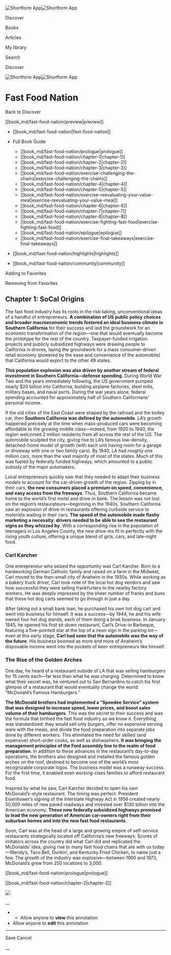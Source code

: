 ![Shortform App](/img/logo.36a2399e.svg)![Shortform App](/img/logo-dark.70c1b072.svg)

Discover

Books

Articles

My library

Search

Discover

![Shortform App](/img/logo.36a2399e.svg)![Shortform App](/img/logo-dark.70c1b072.svg)

# Fast Food Nation

Back to Discover

[[book_md/fast-food-nation/preview|preview]]

  * [[book_md/fast-food-nation|fast-food-nation]]
  * Full Book Guide

    * [[book_md/fast-food-nation/prologue|prologue]]
    * [[book_md/fast-food-nation/chapter-1|chapter-1]]
    * [[book_md/fast-food-nation/chapter-2|chapter-2]]
    * [[book_md/fast-food-nation/chapter-3|chapter-3]]
    * [[book_md/fast-food-nation/exercise-challenging-the-chains|exercise-challenging-the-chains]]
    * [[book_md/fast-food-nation/chapter-4|chapter-4]]
    * [[book_md/fast-food-nation/chapter-5|chapter-5]]
    * [[book_md/fast-food-nation/exercise-reevaluating-your-value-meal|exercise-reevaluating-your-value-meal]]
    * [[book_md/fast-food-nation/chapter-6|chapter-6]]
    * [[book_md/fast-food-nation/chapter-7|chapter-7]]
    * [[book_md/fast-food-nation/chapter-8|chapter-8]]
    * [[book_md/fast-food-nation/exercise-fighting-fast-food|exercise-fighting-fast-food]]
    * [[book_md/fast-food-nation/epilogue|epilogue]]
    * [[book_md/fast-food-nation/exercise-final-takeaways|exercise-final-takeaways]]
  * [[book_md/fast-food-nation/highlights|highlights]]
  * [[book_md/fast-food-nation/community|community]]



Adding to Favorites 

Removing from Favorites 

## Chapter 1: SoCal Origins

The fast food industry has its roots in the risk-taking, unconventional ideas of a handful of entrepreneurs. **A combination of US public policy choices and broader macroeconomic trends fostered an ideal business climate in Southern California** for their success and laid the groundwork for an economic transformation of the region—one that would eventually become the prototype for the rest of the country. Taxpayer-funded irrigation projects and publicly subsidized highways were drawing people to California in droves, laying the groundwork for a mass consumer-driven retail economy (powered by the ease and convenience of the automobile) that California would export to the other 49 states.

**This population explosion was also driven by another stream of federal investment in Southern California—defense spending.** During World War Two and the years immediately following, the US government pumped nearly $20 billion into California, building airplane factories, steel mills, military bases, and naval ports. During the war years alone, federal spending accounted for approximately half of Southern Californians’ personal income.

If the old cities of the East Coast were shaped by the railroad and the trolley car, then **Southern California was defined by the automobile**. LA’s growth happened precisely at the time when mass-produced cars were becoming affordable to the growing middle class—indeed, from 1920 to 1940, the region welcomed 2 million residents from all across the rest of the US. The automobile sculpted the city, giving rise to LA’s famous low-density, detached-home model of growth (with each unit having room for a garage or driveway with one or two family cars). By 1940, LA had roughly one million cars, more than the vast majority of most of the states. Much of this was fueled by federally funded highways, which amounted to a public subsidy of the major automakers.

Local entrepreneurs quickly saw that they needed to adapt their business models to account for the car-driven growth of the region. Zipping by in their cars, **the new consumers placed a premium on speed, convenience, and easy access from the freeways**. Thus, Southern California became home to the world’s first motel and drive-in bank. The lesson was not lost on the region’s restaurateurs—beginning in the 1940s, Southern California saw an explosion of drive-in restaurants offering curbside service to motorists waiting in their cars. **The speed of the automobile made flashy marketing a necessity: drivers needed to be able to see the restaurant signs as they whizzed by**. With a corresponding rise in the population of teenagers in Los Angeles County, the new drive-ins fit in perfectly with the rising youth culture, offering a unique blend of girls, cars, and late-night food.

### Carl Karcher

One entrepreneur who seized the opportunity was Carl Karcher. Born to a hardworking German Catholic family and raised on a farm in the Midwest, Carl moved to the then-small city of Anaheim in the 1930s. While working as a bakery truck driver, Carl took note of the local hot dog vendors and saw how successful they were selling frankfurters to the nearby factory workers. He was deeply impressed by the sheer number of franks and buns that these hot dog carts seemed to go through in just a day.

After taking out a small bank loan, he purchased his _own_ hot dog cart and went into business for himself. It was a success—by 1944, he and his wife owned four hot dog stands, each of them doing a brisk business. In January 1945, he opened his first sit-down restaurant, Carl’s Drive-in Barbeque, featuring a five-pointed star at the top of a neon sign in the parking lot—even at this early stage, **Carl had seen that the automobile was the way of the future**. His business boomed as more and more of Anaheim’s disposable income went into the pockets of keen entrepreneurs like himself.

### The Rise of the Golden Arches

One day, he heard of a restaurant outside of LA that was selling hamburgers for 15 cents each—far less than what he was charging. Determined to know what their secret was, he ventured out to San Bernardino to catch his first glimpse of a restaurant that would eventually change the world: “McDonald’s Famous Hamburgers.”

**The McDonald brothers had implemented a “Speedee Service” system that was designed to increase speed, lower prices, and boost sales volume of their hamburgers**. This was the secret to their success and was the formula that birthed the fast food industry as we know it. Everything was standardized: they would sell only burgers, offer no expensive serving ware with the meals, and divide the food preparation into separate jobs done by different workers. This eliminated the need for skilled (and expensive) short-order cooks, as well as dishwashers. **It was bringing the management principles of the Ford assembly line to the realm of food preparation**. In addition to these advances in the restaurant’s day-to-day operations, the brothers also designed and installed the famous golden arches on the roof, destined to become one of the world’s most recognizable corporate logos. The business model was a runaway success. For the first time, it enabled even working-class families to afford restaurant food.

Inspired by what he saw, Carl Karcher decided to open his _own_ McDonald’s-style restaurant. The timing was perfect. President Eisenhower’s signing of the Interstate Highway Act in 1956 created nearly 50,000 miles of new paved roadways and invested over $130 billion into the American economy. **These new federally subsidized highways promised to lead the new generation of American car-owners right from their suburban homes and into the new fast food restaurants**.

Soon, Carl was at the head of a large and growing empire of self-service restaurants strategically located off California’s new freeways. Scores of imitators across the country did what Carl did and replicated the McDonalds’ idea, giving rise to many fast food chains that are with us today—Wendy’s, Taco Bell, Dunkin’, and Kentucky Fried Chicken, to name just a few. The growth of the industry was explosive—between 1960 and 1973, McDonald’s grew from 250 locations to 3,000.

[[book_md/fast-food-nation/prologue|prologue]]

[[book_md/fast-food-nation/chapter-2|chapter-2]]

![](https://bat.bing.com/action/0?ti=56018282&Ver=2&mid=1e0e93af-db08-437c-9ccc-6c8cf349225a&sid=49fff5b0636c11eeb9c611038afc8668&vid=4a005010636c11ee80c703d4c4a7acd5&vids=0&msclkid=N&pi=0&lg=en-US&sw=800&sh=600&sc=24&nwd=1&tl=Shortform%20%7C%20Book&p=https%3A%2F%2Fwww.shortform.com%2Fapp%2Fbook%2Ffast-food-nation%2Fchapter-1&r=&lt=428&evt=pageLoad&sv=1&rn=172468)

__

  *   * Allow anyone to **view** this annotation
  * Allow anyone to **edit** this annotation



* * *

Save Cancel

__



